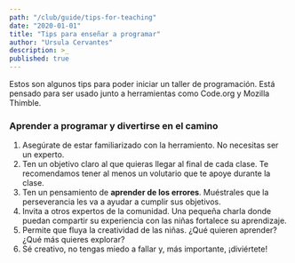 ```yaml
---
path: "/club/guide/tips-for-teaching"
date: "2020-01-01"
title: "Tips para enseñar a programar"
author: "Ursula Cervantes"
description: >_
published: true
---
```


Estos son algunos tips para poder iniciar un taller de programación. Está
pensado para ser usado junto a herramientas como Code.org y Mozilla Thimble.

### Aprender a programar y divertirse en el camino

1. Asegúrate de estar familiarizado con la herramiento. No necesitas ser un
experto.
2. Ten un objetivo claro al que quieras llegar al final de cada clase. Te
recomendamos tener al menos un volutario que te apoye durante la clase.
3. Ten un pensamiento de **aprender de los errores**. Muéstrales que la
perseverancia les va a ayudar a cumplir sus objetivos.
4. Invita a otros expertos de la comunidad. Una pequeña charla donde puedan
compartir su experiencia con las niñas fortalece su aprendizaje.
5. Permite que fluya la creatividad de las niñas. ¿Qué quieren aprender? ¿Qué más
quieres explorar?
6. Sé creativo, no tengas miedo a fallar y, más importante, ¡diviértete!
